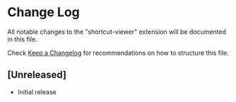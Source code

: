 # Change Log

All notable changes to the "shortcut-viewer" extension will be documented in this file.

Check [Keep a Changelog](http://keepachangelog.com/) for recommendations on how to structure this file.

## [Unreleased]

- Initial release